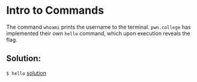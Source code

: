 # Intro to Commands

The command `whoami` prints the username to the terminal. `pwn.college` has implemented their own `hello` command, which upon execution reveals the flag.

## Solution:
`$ hello`
[solution](01_Intro_to_Commands.png)
